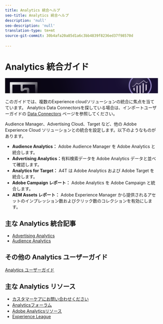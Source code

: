```yaml
---
title: Analytics 統合ヘルプ
seo-title: Analytics 統合ヘルプ
description: 'null'
seo-description: 'null'
translation-type: tm+mt
source-git-commit: 30b4afa20a85d1a6c3bb4839f8236ed37f98570d

---
```



# Analytics 統合ガイド

![バナー](../../assets/doc_banner_integrate.png)

このガイドでは、複数のExperience cloudソリューションの統合に焦点を当てています。 Analytics Data Connectorsを探している場合は、インポートユーザーガイドの [Data Connectors](/help/import/data-connectors/getting-started-data-connectors.md) ページを参照してください。

Audience Manager、Advertising Cloud、Target など、他の Adobe Experience Cloud ソリューションとの統合を設定します。以下のようなものがあります。

* **Audience Analytics：** Adobe Audience Manager を Adobe Analytics と統合します。
* **Advertising Analytics：**&#x200B;有料検索データを Adobe Analytics データと並べて確認します。
* **Analytics for Target：** A4T は Adobe Analytics および Adobe Target を統合します。
* **Adobe Campaign レポート：** Adobe Analytics を Adobe Campaign と統合します。
* **AEM Assets レポート：** Adobe Experience Manager から提供されるアセットのインプレッション数およびクリック数のコレクションを有効にします。

## 主な Analytics 統合記事

* [Advertising Analytics](c-advertising-analytics/overview.md)
* [Audience Analytics](c-audience-analytics/mc-audiences-aam.md)

## その他の Analytics ユーザーガイド

[Analytics ユーザーガイド](/help/landing/home.md)

## 主な Analytics リソース

* [カスタマーケアにお問い合わせください](https://helpx.adobe.com/contact/enterprise-support.ec.html)
* [Analyticsフォーラム](https://forums.adobe.com/community/experience-cloud/analytics-cloud/analytics)
* [Adobe Analyticsリソース](https://forums.adobe.com/message/10660755)
* [Experience League](https://landing.adobe.com/experience-league/)
